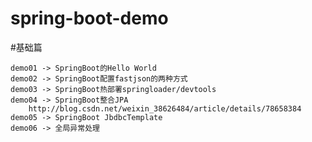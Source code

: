 # spring-boot-demo
#基础篇

	demo01 -> SpringBoot的Hello World
	demo02 -> SpringBoot配置fastjson的两种方式
	demo03 -> SpringBoot热部署springloader/devtools
	demo04 -> SpringBoot整合JPA
		http://blog.csdn.net/weixin_38626484/article/details/78658384
	demo05 -> SpringBoot JbdbcTemplate
	demo06 -> 全局异常处理
	
	


